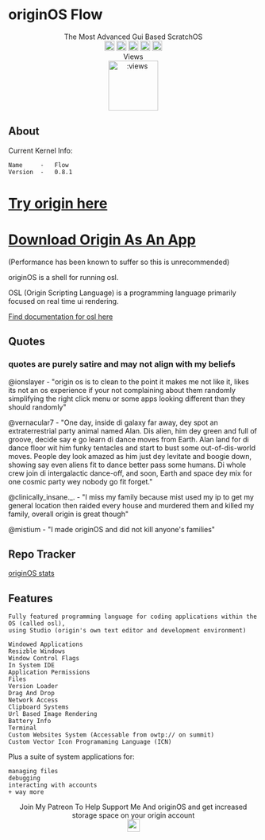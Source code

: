 # originOS Flow

<p align="center">
The Most Advanced Gui Based ScratchOS<br>
<a href="https://discord.gg/HNycesXRy5"><img src="https://discordapp.com/api/guilds/1147362734300725298/widget.png?style=shield" height="20"></a>
<img src="https://github.com/Mistium/Origin-OS/assets/92952823/eb34c493-a76d-460c-88f0-7d18d3908eb3" height="20" alt="This OS is a webOS">
<img src="https://github.com/Mistium/Origin-OS/assets/92952823/87b4b8b8-5da3-4471-ab5d-2eaf82756538" height="20" alt="This OS supports OSL2">
<a href="https://github.com/Mistium/Origin-OS/issues"><img src="https://github.com/Mistium/Origin-OS/assets/92952823/2ef7d0f9-184d-408d-ada4-8cf58f522feb" height="20"></a>
<a target="_blank" href="https://raw.githack.com/Mistium/Origin-OS/main/originOS.html"></a><a href="https://www.patreon.com/user/membership?u=51594743"><img src="https://github.com/Mistium/Origin-OS/assets/92952823/42c8fd7f-fdf8-4731-812f-a45f7797d70b" height="20"></a>
<br>Views<br>
<img src="https://moe-counter.glitch.me/get/@mistium-origin?theme=rule34" alt=":views" height="100"/>
</p>

## About

Current Kernel Info:
```
Name     -   Flow
Version  -   0.8.1
```

# [Try origin here](https://raw.githack.com/Mistium/Origin-OS/main/originLAUNCHER.html)

# [Download Origin As An App](https://github.com/MILO123PRO/Origin-OS/releases)
(Performance has been known to suffer so this is unrecommended)


originOS is a shell for running osl.

OSL (Origin Scripting Language) is a programming language primarily focused on real time ui rendering.

[Find documentation for osl here](https://github.com/Mistium/Origin-OS/wiki/Origin-Scripting-Language)
## Quotes

### quotes are purely satire and may not align with my beliefs

@ionslayer - "origin os is to clean to the point it makes me not like it, likes its not an os experience if your not complaining about them randomly simplifying the right click menu or some apps looking different than they should randomly"

@vernacular7 - "One day, inside di galaxy far away, dey spot an extraterrestrial party animal named Alan. Dis alien, him dey green and full of groove, decide say e go learn di dance moves from Earth. Alan land for di dance floor wit him funky tentacles and start to bust some out-of-dis-world moves. People dey look amazed as him just dey levitate and boogie down, showing say even aliens fit to dance better pass some humans. Di whole crew join di intergalactic dance-off, and soon, Earth and space dey mix for one cosmic party wey nobody go fit forget."

@clinically_insane._. - "I miss my family because mist used my ip to get my general location then raided every house and murdered them and killed my family, overall origin is great though"

@mistium - "I made originOS and did not kill anyone's families"

## Repo Tracker

[originOS stats](https://repo-tracker.com/r/gh/Mistium/Origin-OS)

## Features
```
Fully featured programming language for coding applications within the OS (called osl),
using Studio (origin's own text editor and development environment)

Windowed Applications
Resizble Windows
Window Control Flags
In System IDE
Application Permissions
Files
Version Loader
Drag And Drop
Network Access
Clipboard Systems
Url Based Image Rendering
Battery Info
Terminal
Custom Websites System (Accessable from owtp:// on summit)
Custom Vector Icon Programaming Language (ICN)
```

Plus a suite of system applications for:
```
managing files
debugging
interacting with accounts
+ way more
```

<p align="center">
Join My Patreon To Help Support Me And originOS and get increased storage space on your origin account<br>
<a href="https://www.patreon.com/user/membership?u=51594743"><img src="https://github.com/Mistium/Origin-OS/assets/92952823/42c8fd7f-fdf8-4731-812f-a45f7797d70b" height="25"></a>
</p>
